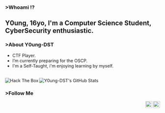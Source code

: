 ### >Whoami ⁉

## Y0ung, 16yo, I'm a Computer Science Student, CyberSecurity enthusiastic.

### >About Y0ung-DST

- CTF Player.
- I’m currently preparing for the OSCP.
- I'm a Self-Taught, i'm enjoying learning by myself.
<br />
<img align="left" src="http://www.hackthebox.eu/badge/image/252510" alt="Hack The Box">
<img align="left" alt="Y0ung-DST's GitHub Stats" src="https://github-readme-stats.vercel.app/api?username=Y0ung-DST&show_icons=true&theme=tokyonight" />

<br />

### >Follow Me

<img align="right" href="https://twitter.com/Y0ung_MA" align="left" alt="young | Twitter" width="22px" src="https://cdn.jsdelivr.net/npm/simple-icons@v3/icons/twitter.svg" />
<img align="right" href="https://www.hackthebox.eu/profile/252510" align="left" alt="young | HTB" width="22px" src="https://forum.hackthebox.eu/uploads/RJZMUY81IQLQ.png" />
